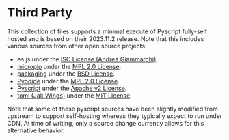 Third Party
====================================================================================================
This collection of files supports a minimal execute of Pyscript fully-self hosted and is based on their 2023.11.2 release. Note that this includes various sources from other open source projects:

 - es.js under the [ISC License (Andrea Giammarchi)](https://en.wikipedia.org/wiki/ISC_license).
 - [micropip](https://github.com/pyodide/micropip) under the [MPL 2.0 License](https://github.com/pyodide/micropip/blob/main/LICENSE).
 - [packaging](https://packaging.pypa.io/en/stable/) under the [BSD License](https://github.com/pypa/packaging/blob/main/LICENSE.BSD).
 - [Pyodide](https://github.com/pyodide/pyodide) under the [MPL 2.0 License](https://github.com/pyodide/pyodide/blob/main/LICENSE).
 - [Pyscript](https://pyscript.net/) under the [Apache v2 License](https://pyscript.github.io/docs/2023.12.1/license/).
 - [toml (Jak Wings)](https://www.npmjs.com/package/tomlify-j0.4?activeTab=readme) under the [MIT License](https://www.npmjs.com/package/tomlify-j0.4?activeTab=code)

Note that some of these pyscript sources have been slightly modified from upstream to support self-hosting whereas they typically expect to run under CDN. At time of writing, only a source change currently allows for this alternative behavior.